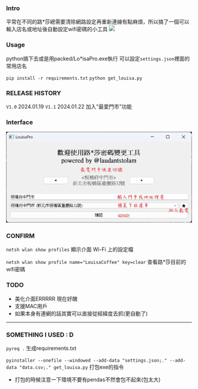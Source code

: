 ### Intro
平常在不同的路*莎總需要清除網路設定再重新連線有點麻煩，所以搞了一個可以輸入店名或地址後自動設定wifi密碼的小工具
![](https://i.imgur.com/OOLF0L8.jpeg)

### Usage
python搞下去或是用packed/Lo*isaPro.exe執行
可以設定`settings.json`裡面的常用店名

`pip install -r requirements.txt`
`python get_louisa.py`

### RELEASE HISTORY
`V1.0` 2024.01.19 
`V1.1` 2024.01.22 加入"最愛門市"功能

### Interface
![](https://raw.githubusercontent.com/Ash0645/image_remote/main/20250122125138.png)

### CONFIRM
`netsh wlan show profiles` 顯示介面 Wi-Fi 上的設定檔

`netsh wlan show profile name="LouisaCoffee" key=clear` 查看路*莎目前的wifi密碼
### TODO
- 美化介面ERRRRR 現在好醜
- 支援MAC用戶
- 如果本身有連網的話其實可以直接從經緯度去抓(更自動了)

---

### SOMETHING I USED : D
`pyreq .` 生成requirements.txt

`pyinstaller --onefile --windowed --add-data "settings.json;." --add-data "data.csv;." get_louisa.py` 打包exe的指令

- 打包的時候注意一下環境不要有pendas不然會包不起來(包太大)